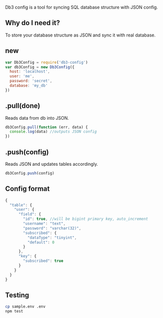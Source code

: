 
Db3 config is a tool for syncing SQL database structure with JSON config.

## Why do I need it?
To store your database structure as JSON and sync it with real database.

## new
```js
var Db3Config = require('db3-config')
var db3Config = new Db3Config({
  host: 'localhost',
  user: 'me',
  password: 'secret',
  database: 'my_db'
})
```

## .pull(done)
Reads data from db into JSON.
```js
db3Config.pull(function (err, data) {
  console.log(data) //outputs JSON config
})
```

## .push(config)
Reads JSON and updates tables accordingly.
```js
db3Config.push(config)
```

## Config format
```js
{
  "table": {
    "user": {
      "field": {
        "id": true, //will be bigint primary key, auto_increment
        "username": "text",
        "password": "varchar(32)",
        "subscribed": {
          "dataType": "tinyint",
          "default": 0
        }
      },
      "key": {
        "subscribed": true
      }
    }
  }
}
```

## Testing

```bash
cp sample.env .env
npm test
```
